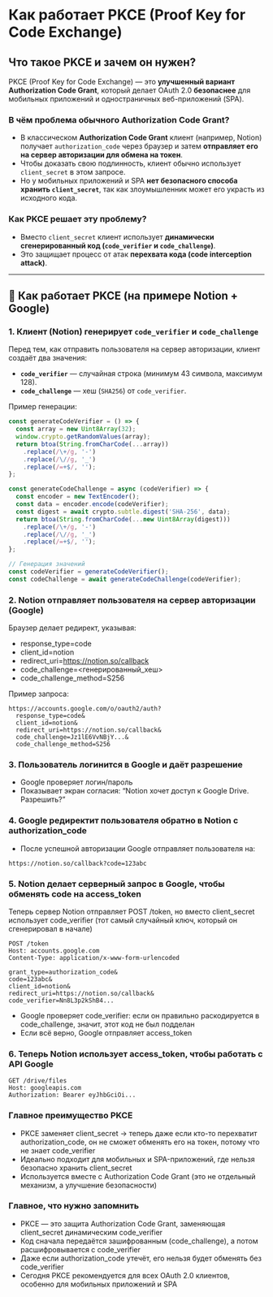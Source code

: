 # Как работает PKCE (Proof Key for Code Exchange)

## Что такое PKCE и зачем он нужен?
PKCE (Proof Key for Code Exchange) — это **улучшенный вариант Authorization Code Grant**, который делает OAuth 2.0 **безопаснее** для мобильных приложений и одностраничных веб-приложений (SPA).

### В чём проблема обычного Authorization Code Grant?
- В классическом **Authorization Code Grant** клиент (например, Notion) получает `authorization_code` через браузер и затем **отправляет его на сервер авторизации для обмена на токен**.
- Чтобы доказать свою подлинность, клиент обычно использует `client_secret` в этом запросе.
- Но у мобильных приложений и SPA **нет безопасного способа хранить `client_secret`**, так как злоумышленник может его украсть из исходного кода.

### Как PKCE решает эту проблему?
- Вместо `client_secret` клиент использует **динамически сгенерированный код (`code_verifier` и `code_challenge`)**.
- Это защищает процесс от атак **перехвата кода (code interception attack)**.

---

## 🚀 Как работает PKCE (на примере Notion + Google)

### **1. Клиент (Notion) генерирует `code_verifier` и `code_challenge`**
Перед тем, как отправить пользователя на сервер авторизации, клиент создаёт два значения:
- **`code_verifier`** — случайная строка (минимум 43 символа, максимум 128).
- **`code_challenge`** — хеш (`SHA256`) от `code_verifier`.

Пример генерации:
```javascript
const generateCodeVerifier = () => {
  const array = new Uint8Array(32);
  window.crypto.getRandomValues(array);
  return btoa(String.fromCharCode(...array))
    .replace(/\+/g, '-')
    .replace(/\//g, '_')
    .replace(/=+$/, '');
};

const generateCodeChallenge = async (codeVerifier) => {
  const encoder = new TextEncoder();
  const data = encoder.encode(codeVerifier);
  const digest = await crypto.subtle.digest('SHA-256', data);
  return btoa(String.fromCharCode(...new Uint8Array(digest)))
    .replace(/\+/g, '-')
    .replace(/\//g, '_')
    .replace(/=+$/, '');
};

// Генерация значений
const codeVerifier = generateCodeVerifier();
const codeChallenge = await generateCodeChallenge(codeVerifier);
```
### 2. Notion отправляет пользователя на сервер авторизации (Google)

Браузер делает редирект, указывая:
- response_type=code
- client_id=notion
- redirect_uri=https://notion.so/callback
- code_challenge=<генерированный_хеш>
- code_challenge_method=S256

Пример запроса:
```http
https://accounts.google.com/o/oauth2/auth?
  response_type=code&
  client_id=notion&
  redirect_uri=https://notion.so/callback&
  code_challenge=Jz1lE6VvNBjY...&
  code_challenge_method=S256
```

### 3. Пользователь логинится в Google и даёт разрешение
- Google проверяет логин/пароль
- Показывает экран согласия: “Notion хочет доступ к Google Drive. Разрешить?”

### 4. Google редиректит пользователя обратно в Notion с authorization_code
- После успешной авторизации Google отправляет пользователя на:
```http
https://notion.so/callback?code=123abc
```

### 5. Notion делает серверный запрос в Google, чтобы обменять code на access_token
Теперь сервер Notion отправляет POST /token, но вместо client_secret использует code_verifier (тот самый случайный ключ, который он сгенерировал в начале)
```http
POST /token
Host: accounts.google.com
Content-Type: application/x-www-form-urlencoded

grant_type=authorization_code&
code=123abc&
client_id=notion&
redirect_uri=https://notion.so/callback&
code_verifier=Nn8L3p2kShB4...
```
- Google проверяет code_verifier: если он правильно раскодируется в code_challenge, значит, этот код не был подделан
- Если всё верно, Google отправляет access_token
  
### 6. Теперь Notion использует access_token, чтобы работать с API Google
```http
GET /drive/files
Host: googleapis.com
Authorization: Bearer eyJhbGciOi...
```

### Главное преимущество PKCE
- PKCE заменяет client_secret → теперь даже если кто-то перехватит authorization_code, он не сможет обменять его на токен, потому что не знает code_verifier
- Идеально подходит для мобильных и SPA-приложений, где нельзя безопасно хранить client_secret
- Используется вместе с Authorization Code Grant (это не отдельный механизм, а улучшение безопасности)

### Главное, что нужно запомнить
- PKCE — это защита Authorization Code Grant, заменяющая client_secret динамическим code_verifier
- Код сначала передаётся зашифрованным (code_challenge), а потом расшифровывается с code_verifier
- Даже если authorization_code утечёт, его нельзя будет обменять без code_verifier
- Сегодня PKCE рекомендуется для всех OAuth 2.0 клиентов, особенно для мобильных приложений и SPA